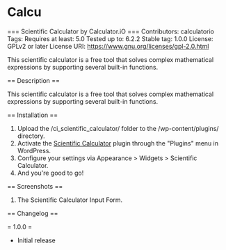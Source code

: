 # Calcu
=== Scientific Calculator by Calculator.iO ===
Contributors: calculatorio
Tags: 
Requires at least: 5.0
Tested up to: 6.2.2
Stable tag: 1.0.0
License: GPLv2 or later
License URI: https://www.gnu.org/licenses/gpl-2.0.html

This scientific calculator is a free tool that solves complex mathematical expressions by supporting several built-in functions.

== Description ==

This scientific calculator is a free tool that solves complex mathematical expressions by supporting several built-in functions.

== Installation ==

1. Upload the /ci_scientific_calculator/ folder to the /wp-content/plugins/ directory.
2. Activate the [Scientific Calculator](https://www.calculator.io/scientific-calculator/ "Scientific Calculator Homepage") plugin through the "Plugins" menu in WordPress.
3. Configure your settings via Appearance > Widgets > Scientific Calculator.
4. And you're good to go!

== Screenshots ==
1. The Scientific Calculator Input Form.

== Changelog ==

= 1.0.0 =
* Initial release
